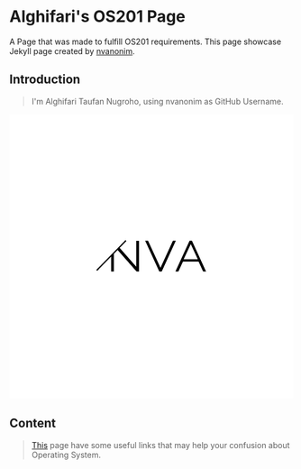 # Alghifari's OS201 Page

A Page that was made to fulfill OS201 requirements. This page showcase Jekyll page created by [nvanonim](https://github.com/nvanonim/).

## Introduction

> I'm Alghifari Taufan Nugroho, using nvanonim as GitHub Username.
<img src="nva-clean.png">

## Content

> [This](URLs/) page have some useful links that may help your confusion about Operating System.
